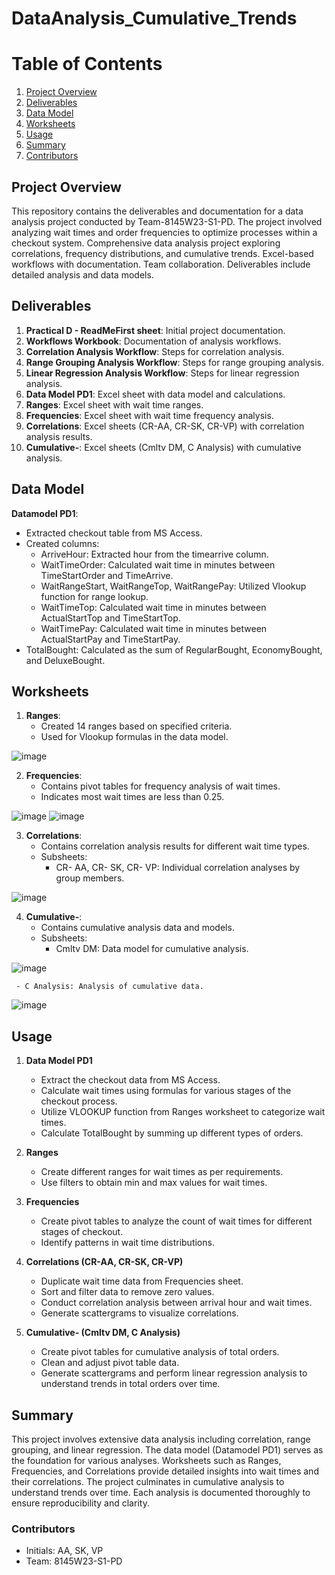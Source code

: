 # DataAnalysis_Cumulative_Trends

# Table of Contents

1. [Project Overview](#Project-Overview)
2. [Deliverables](#Deliverables)
3. [Data Model](#Data_Model)
4. [Worksheets](#Worksheets)
5. [Usage](#Usage)
6. [Summary](#Summary)
7. [Contributors](#Contributors)

## Project Overview

This repository contains the deliverables and documentation for a data analysis project conducted by Team-8145W23-S1-PD. The project involved analyzing wait times and order frequencies to optimize processes within a checkout system. Comprehensive data analysis project exploring correlations, frequency distributions, and cumulative trends. Excel-based workflows with documentation. Team collaboration. Deliverables include detailed analysis and data models.

## Deliverables
   1. **Practical D - ReadMeFirst sheet**: Initial project documentation.
   2. **Workflows Workbook**: Documentation of analysis workflows.
   3. **Correlation Analysis Workflow**: Steps for correlation analysis.
   4. **Range Grouping Analysis Workflow**: Steps for range grouping analysis.
   5. **Linear Regression Analysis Workflow**: Steps for linear regression analysis.
   6. **Data Model PD1**: Excel sheet with data model and calculations.
   7. **Ranges**: Excel sheet with wait time ranges.
   8. **Frequencies**: Excel sheet with wait time frequency analysis.
   9. **Correlations**: Excel sheets (CR-AA, CR-SK, CR-VP) with correlation analysis results.
   10. **Cumulative-**: Excel sheets (Cmltv DM, C Analysis) with cumulative analysis.

## Data Model

**Datamodel PD1**:
- Extracted checkout table from MS Access.
- Created columns:
  - ArriveHour: Extracted hour from the timearrive column.
  - WaitTimeOrder: Calculated wait time in minutes between TimeStartOrder and TimeArrive.
  - WaitRangeStart, WaitRangeTop, WaitRangePay: Utilized Vlookup function for range lookup.
  - WaitTimeTop: Calculated wait time in minutes between ActualStartTop and TimeStartTop.
  - WaitTimePay: Calculated wait time in minutes between ActualStartPay and TimeStartPay.
- TotalBought: Calculated as the sum of RegularBought, EconomyBought, and DeluxeBought.

## Worksheets

1. **Ranges**:
   - Created 14 ranges based on specified criteria.
   - Used for Vlookup formulas in the data model.
     
![image](https://github.com/priya-ak/DataAnalysis_Cumulative_Trends/assets/67804361/bcf5e902-ab16-41fc-b17c-1f5b379b02cd)

2. **Frequencies**:
   - Contains pivot tables for frequency analysis of wait times.
   - Indicates most wait times are less than 0.25.
     
![image](https://github.com/priya-ak/DataAnalysis_Cumulative_Trends/assets/67804361/0423736b-3e69-4c77-9ee8-e02b8abf68ca)
![image](https://github.com/priya-ak/DataAnalysis_Cumulative_Trends/assets/67804361/6785a089-9771-4e5f-9df9-8362e5b11d62)

3. **Correlations**:
   - Contains correlation analysis results for different wait time types.
   - Subsheets:
     - CR- AA, CR- SK, CR- VP: Individual correlation analyses by group members.
       
![image](https://github.com/priya-ak/DataAnalysis_Cumulative_Trends/assets/67804361/f717eb3f-3ed7-491e-b700-c36b8c46000c)

4. **Cumulative-**:
   - Contains cumulative analysis data and models.
   - Subsheets:
     - Cmltv DM: Data model for cumulative analysis.
       
![image](https://github.com/priya-ak/DataAnalysis_Cumulative_Trends/assets/67804361/b3180c51-a4d3-4ace-ac89-4c35b0b41d8c)

 
     - C Analysis: Analysis of cumulative data.
     
![image](https://github.com/priya-ak/DataAnalysis_Cumulative_Trends/assets/67804361/1daf8c80-4c1a-4ffc-b429-88fc60ed1e02)


## Usage

1. **Data Model PD1**
   - Extract the checkout data from MS Access.
   - Calculate wait times using formulas for various stages of the checkout process.
   - Utilize VLOOKUP function from Ranges worksheet to categorize wait times.
   - Calculate TotalBought by summing up different types of orders.

2. **Ranges**
   - Create different ranges for wait times as per requirements.
   - Use filters to obtain min and max values for wait times.

3. **Frequencies**
   - Create pivot tables to analyze the count of wait times for different stages of checkout.
   - Identify patterns in wait time distributions.

4. **Correlations (CR-AA, CR-SK, CR-VP)**
   - Duplicate wait time data from Frequencies sheet.
   - Sort and filter data to remove zero values.
   - Conduct correlation analysis between arrival hour and wait times.
   - Generate scattergrams to visualize correlations.

5. **Cumulative- (Cmltv DM, C Analysis)**
   - Create pivot tables for cumulative analysis of total orders.
   - Clean and adjust pivot table data.
   - Generate scattergrams and perform linear regression analysis to understand trends in total orders over time.

## Summary

This project involves extensive data analysis including correlation, range grouping, and linear regression. The data model (Datamodel PD1) serves as the foundation for various analyses. Worksheets such as Ranges, Frequencies, and Correlations provide detailed insights into wait times and their correlations. The project culminates in cumulative analysis to understand trends over time. Each analysis is documented thoroughly to ensure reproducibility and clarity.

### Contributors
- Initials: AA, SK, VP
- Team: 8145W23-S1-PD
